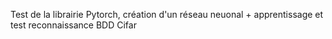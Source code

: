 Test de la librairie Pytorch, création d'un réseau neuonal + apprentissage et test reconnaissance BDD Cifar
